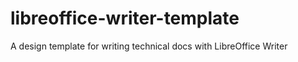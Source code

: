 libreoffice-writer-template
===========================

A design template for writing technical docs with LibreOffice Writer
